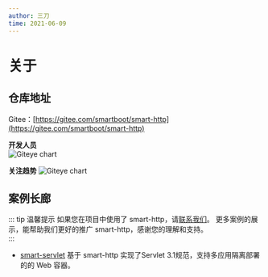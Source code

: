 ```yaml
---
author: 三刀
time: 2021-06-09
---
```

# 关于
## 仓库地址
Gitee：[https://gitee.com/smartboot/smart-http](https://gitee.com/smartboot/smart-http)

**开发人员**    
![Giteye chart](https://chart.giteye.net/gitee/smartboot/smart-http/MLVYYYB5.png)

**关注趋势**
![Giteye chart](https://chart.giteye.net/gitee/smartboot/smart-http/6WPGC343.png)

## 案例长廊
::: tip 温馨提示
如果您在项目中使用了 smart-http，请[联系我们](https://gitee.com/smartboot/smart-http/issues/I3V35C)。
更多案例的展示，能帮助我们更好的推广 smart-http，感谢您的理解和支持。    
:::

- [smart-servlet](https://gitee.com/smartboot/smart-servlet) 基于 smart-http 实现了Servlet 3.1规范，支持多应用隔离部署的的 Web 容器。

<ArticleEndTemplate/>